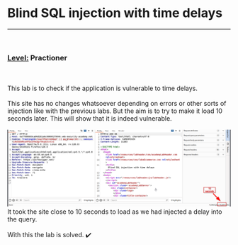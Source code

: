 # Blind SQL injection with time delays
<hr><br>

### <u>Level:</u> Practioner
<br><br>
This lab is to check if the application is vulnerable to time delays. <br><br>
This site has no changes whatsoever depending on errors or other sorts of injection like with the previous labs. But the aim is to try to make it load 10 seconds later. This will show that it is indeed vulnerable. <br> <br>
![alt text](<images/Blind SQL injection with time delays_1.png>)
It took the site close to 10 seconds to load as we had injected a delay into the query. <br><br>
With this the lab is solved. ✔️